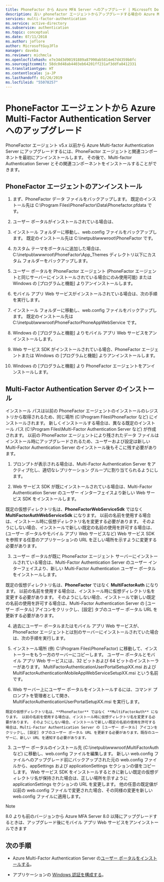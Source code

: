 ```yaml
---
title: PhoneFactor から Azure MFA Server へのアップグレード | Microsoft Docs
description: 古い phonefactor エージェントからアップグレードする場合の Azure MFA Server の概要。
services: multi-factor-authentication
ms.service: active-directory
ms.subservice: authentication
ms.topic: conceptual
ms.date: 07/11/2018
ms.author: joflore
author: MicrosoftGuyJFlo
manager: daveba
ms.reviewer: michmcla
ms.openlocfilehash: e7e34d3d90191889a87990ab5814e67d4359b8fc
ms.sourcegitcommit: 58dc0d48ab4403eb64201ff231af3ddfa8412331
ms.translationtype: HT
ms.contentlocale: ja-JP
ms.lasthandoff: 01/26/2019
ms.locfileid: "55078257"
---
```

# <a name="upgrade-the-phonefactor-agent-to-azure-multi-factor-authentication-server"></a>PhoneFactor エージェントから Azure Multi-Factor Authentication Server へのアップグレード

PhoneFactor エージェント v5.x 以前から Azure Multi-factor Authentication Server にアップグレードするには、PhoneFactor エージェントと関連コンポーネントを最初にアンインストールします。 その後で、Multi-factor Authentication Server とその関連コンポーネントをインストールすることができます。

## <a name="uninstall-the-phonefactor-agent"></a>PhoneFactor エージェントのアンインストール

1. まず、PhoneFactor データ ファイルをバックアップします。 既定のインストール先は C:\Program Files\PhoneFactor\Data\Phonefactor.pfdata です。

2. ユーザー ポータルがインストールされている場合は、
  1. インストール フォルダーに移動し、web.config ファイルをバックアップします。 既定のインストール先は C:\inetpub\wwwroot\PhoneFactor です。

  2. カスタム テーマをポータルに追加した場合は、C:\inetpub\wwwroot\PhoneFactor\App_Themes ディレクトリ以下にカスタム フォルダーをバックアップします。

  3. ユーザー ポータルを PhoneFactor エージェント (PhoneFactor エージェントと同じサーバーにインストールされている場合にのみ使用可能) または Windows の [プログラムと機能] よりアンインストールします。

3. モバイル アプリ Web サービスがインストールされている場合は、次の手順を実行します。

  1. インストール フォルダーに移動し、web.config ファイルをバックアップします。 既定のインストール先は C:\inetpub\wwwroot\PhoneFactorPhoneAppWebService です。

  2. Windows の [プログラムと機能] よりモバイル アプリ Web サービスをアンインストールします。

4. Web サービス SDK がインストールされている場合、PhoneFactor エージェントまたは Windows の [プログラムと機能] よりアンインストールします。

5. Windows の [プログラムと機能] より PhoneFactor エージェントをアンインストールします。

## <a name="install-the-multi-factor-authentication-server"></a>Multi-Factor Authentication Server のインストール

インストール パスは以前の PhoneFactor エージェントのインストールのレジストリから取得されるため、同じ場所 (C:\Program Files\PhoneFactor など) にインストールされます。 新しくインストールする場合は、異なる既定のインストール パス (C:\Program Files\Multi-Factor Authentication Server など) が作成されます。 以前の PhoneFactor エージェントにより残されたデータ ファイルはインストール時にアップグレードされるため、ユーザーおよび設定は新しい Multi-Factor Authentication Server のインストール後もそこに残す必要があります。

1. プロンプトが表示される場合は、Multi-Factor Authentication Server をアクティブ化し、適切なレプリケーション グループに割り当てられるようにします。

2. Web サービス SDK が既にインストールされている場合は、Multi-Factor Authentication Server のユーザー インターフェイスより新しい Web サービス SDK をインストールします。

  既定の仮想ディレクトリ名は、**PhoneFactorWebServiceSdk** ではなく **MultiFactorAuthWebServiceSdk** になります。 以前の名前を使用する場合は、インストール時に仮想ディレクトリ名を変更する必要があります。 そのようにしない場合、インストールで新しい既定の名前の使用を許可する場合は、(ユーザー ポータルやモバイル アプリ Web サービスなど) Web サービス SDK を参照する任意のアプリケーションの URL を正しい場所を示すように変更する必要があります。

3. ユーザー ポータルが既に PhoneFactor エージェント サーバーにインストールされている場合は、Multi-Factor Authentication Server のユーザー インターフェイスより、新しい Multi-Factor Authentication ユーザー ポータルをインストールします。

  既定の仮想ディレクトリ名は、**PhoneFactor** ではなく **MultiFactorAuth** になります。 以前の名前を使用する場合は、インストール時に仮想ディレクトリ名を変更する必要があります。 そのようにしない場合、インストールで新しい既定の名前の使用を許可する場合は、Multi-Factor Authentication Server の [ユーザー ポータル] アイコンをクリックし、[設定] タブのユーザー ポータル URL を更新する必要があります。

4. 過去にユーザー ポータルまたはモバイル アプリ Web サービスが、PhoneFactor エージェントとは別のサーバーにインストールされていた場合は、次の手順を実行します。

  1. インストール場所 (例: C:\Program Files\PhoneFactor) に移動して、インストーラーをもう一方のサーバーにコピーします。 ユーザー ポータルとモバイル アプリ Web サービスには、32 ビットおよび 64 ビットのインストーラーがあります。 MultiFactorAuthenticationUserPortalSetupXX.msi および MultiFactorAuthenticationMobileAppWebServiceSetupXX.msi という名前です。

  2. Web サーバー上にユーザー ポータルをインストールするには、コマンド プロンプトを管理者として開き、MultiFactorAuthenticationUserPortalSetupXX.msi を実行します。

    既定の仮想ディレクトリ名は、**PhoneFactor** ではなく **MultiFactorAuth** になります。 以前の名前を使用する場合は、インストール時に仮想ディレクトリ名を変更する必要があります。 そのようにしない場合、インストールで新しい既定の名前の使用を許可する場合は、Multi-Factor Authentication Server の [ユーザー ポータル] アイコンをクリックし、[設定] タブのユーザー ポータル URL を更新する必要があります。既存のユーザーに、新しい URL を通知する必要があります。

  3. ユーザー ポータルのインストール先 (C:\inetpub\wwwroot\MultiFactorAuth など) に移動し、web.config ファイルを編集します。 新しい web.config ファイルへのアップグレード前にバックアップされた元の web.config ファイルから、appSettings および applicationSettings セクションの値をコピーします。 Web サービス SDK をインストールするときに新しい既定の仮想ディレクトリ名が保持された場合は、正しい場所を示すように applicationSettings セクションの URL を変更します。 他の任意の既定値が以前の web.config ファイルで変更された場合、その同様の変更を新しい web.config ファイルに適用します。

> [!NOTE]
> 8.0 よりも前のバージョンから Azure MFA Server 8.0 以降にアップグレードするときは、アップグレード後にモバイル アプリ Web サービスをアンインストールできます

## <a name="next-steps"></a>次の手順

- Azure Multi-Factor Authentication Server の[ユーザー ポータルをインストールする](howto-mfaserver-deploy-userportal.md)。

- アプリケーションの [Windows 認証を構成する](howto-mfaserver-windows.md)。 
